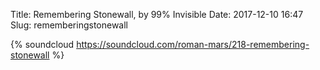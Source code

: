Title: Remembering Stonewall, by 99% Invisible
Date: 2017-12-10 16:47
Slug: rememberingstonewall

{% soundcloud https://soundcloud.com/roman-mars/218-remembering-stonewall %}